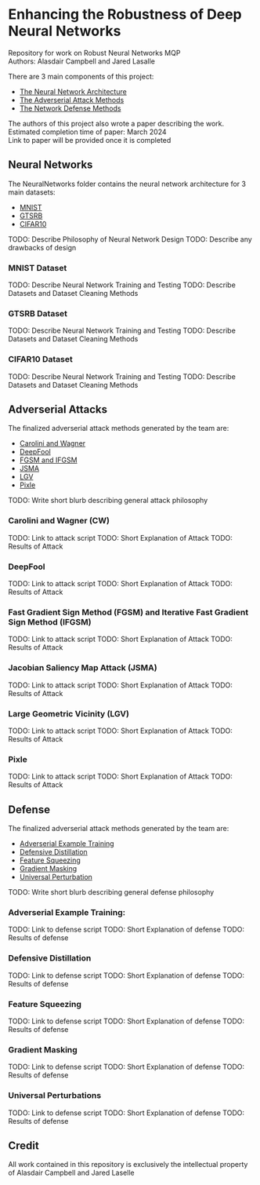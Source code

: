 # Enhancing the Robustness of Deep Neural Networks
Repository for work on Robust Neural Networks MQP \
Authors: Alasdair Campbell and Jared Lasalle

There are 3 main components of this project:
* [The Neural Network Architecture](#Neural-Networks)
* [The Adverserial Attack Methods](#Adverserial-Attacks)
* [The Network Defense Methods](#Defense)

The authors of this project also wrote a paper describing the work. \
Estimated completion time of paper: March 2024 \
Link to paper will be provided once it is completed

## Neural Networks

The NeuralNetworks folder contains the neural network architecture for 3 main datasets: 
* [MNIST](#MNIST-Dataset)
* [GTSRB](#GTSRB-Dataset)
* [CIFAR10](#CIFAR10-Dataset)

TODO: Describe Philosophy of Neural Network Design
TODO: Describe any drawbacks of design

### MNIST Dataset
TODO: Describe Neural Network Training and Testing
TODO: Describe Datasets and Dataset Cleaning Methods

### GTSRB Dataset
TODO: Describe Neural Network Training and Testing
TODO: Describe Datasets and Dataset Cleaning Methods

### CIFAR10 Dataset
TODO: Describe Neural Network Training and Testing
TODO: Describe Datasets and Dataset Cleaning Methods

## Adverserial Attacks
The finalized adverserial attack methods generated by the team are:
* [Carolini and Wagner](#Carolini-and-Wagner-(CW))
* [DeepFool](#DeepFool)
* [FGSM and IFGSM](#Fast-Gradient-Sign-Method-(FGSM)-and-Iterative-Fast-Gradient-Sign-Method-(IFGSM))
* [JSMA](#Jacobian-Saliency-Map-Attack-(JSMA))
* [LGV](#Large-Geometric-Vicinity-(LGV))
* [Pixle](#Pixle)

TODO: Write short blurb describing general attack philosophy

### Carolini and Wagner (CW)
TODO: Link to attack script
TODO: Short Explanation of Attack
TODO: Results of Attack

### DeepFool
TODO: Link to attack script
TODO: Short Explanation of Attack
TODO: Results of Attack

### Fast Gradient Sign Method (FGSM) and Iterative Fast Gradient Sign Method (IFGSM)
TODO: Link to attack script
TODO: Short Explanation of Attack
TODO: Results of Attack

### Jacobian Saliency Map Attack (JSMA)
TODO: Link to attack script
TODO: Short Explanation of Attack
TODO: Results of Attack

### Large Geometric Vicinity (LGV)
TODO: Link to attack script
TODO: Short Explanation of Attack
TODO: Results of Attack

### Pixle
TODO: Link to attack script
TODO: Short Explanation of Attack
TODO: Results of Attack

## Defense

The finalized adverserial attack methods generated by the team are:
* [Adverserial Example Training](#Adverserial-Example-Training)
* [Defensive Distillation](#Defensive-Distillation)
* [Feature Squeezing](#Feature-Squeezing)
* [Gradient Masking](#Gradient_Masking)
* [Universal Perturbation](#Universal-Perturbation)

TODO: Write short blurb describing general defense philosophy

### Adverserial Example Training:
TODO: Link to defense script
TODO: Short Explanation of defense
TODO: Results of defense

### Defensive Distillation
TODO: Link to defense script
TODO: Short Explanation of defense
TODO: Results of defense

### Feature Squeezing
TODO: Link to defense script
TODO: Short Explanation of defense
TODO: Results of defense

### Gradient Masking
TODO: Link to defense script
TODO: Short Explanation of defense
TODO: Results of defense

### Universal Perturbations
TODO: Link to defense script
TODO: Short Explanation of defense
TODO: Results of defense

## Credit
All work contained in this repository is exclusively the intellectual property of Alasdair Campbell and Jared Laselle
